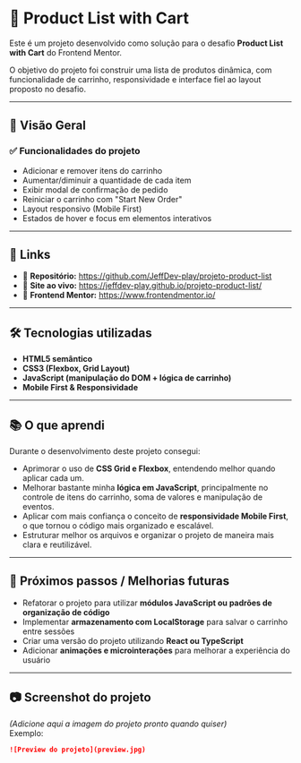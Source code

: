 # 🛒 Product List with Cart

Este é um projeto desenvolvido como solução para o desafio **Product List with Cart** do Frontend Mentor.

O objetivo do projeto foi construir uma lista de produtos dinâmica, com funcionalidade de carrinho, responsividade e interface fiel ao layout proposto no desafio.

---

## 📌 **Visão Geral**

### ✅ **Funcionalidades do projeto**

- Adicionar e remover itens do carrinho  
- Aumentar/diminuir a quantidade de cada item  
- Exibir modal de confirmação de pedido  
- Reiniciar o carrinho com "Start New Order"  
- Layout responsivo (Mobile First)  
- Estados de hover e focus em elementos interativos  

---

## 🚀 **Links**

- 🔹 **Repositório:** https://github.com/JeffDev-play/projeto-product-list  
- 🔹 **Site ao vivo:** https://jeffdev-play.github.io/projeto-product-list/
- 🔹 **Frontend Mentor:** https://www.frontendmentor.io/

---

## 🛠️ **Tecnologias utilizadas**

- **HTML5 semântico**
- **CSS3 (Flexbox, Grid Layout)**
- **JavaScript (manipulação do DOM + lógica de carrinho)**
- **Mobile First & Responsividade**

---

## 📚 **O que aprendi**

Durante o desenvolvimento deste projeto consegui:

- Aprimorar o uso de **CSS Grid e Flexbox**, entendendo melhor quando aplicar cada um.  
- Melhorar bastante minha **lógica em JavaScript**, principalmente no controle de itens do carrinho, soma de valores e manipulação de eventos.  
- Aplicar com mais confiança o conceito de **responsividade Mobile First**, o que tornou o código mais organizado e escalável.  
- Estruturar melhor os arquivos e organizar o projeto de maneira mais clara e reutilizável.

---

## 🧠 **Próximos passos / Melhorias futuras**

- Refatorar o projeto para utilizar **módulos JavaScript ou padrões de organização de código**  
- Implementar **armazenamento com LocalStorage** para salvar o carrinho entre sessões  
- Criar uma versão do projeto utilizando **React ou TypeScript**  
- Adicionar **animações e microinterações** para melhorar a experiência do usuário

---

## 📷 **Screenshot do projeto**

*(Adicione aqui a imagem do projeto pronto quando quiser)*  
Exemplo:  
```md
![Preview do projeto](preview.jpg)




